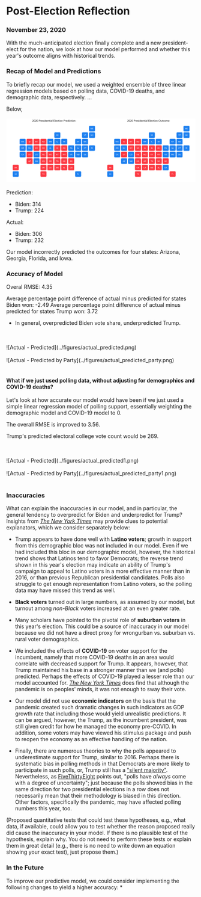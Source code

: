 # Post-Election Reflection
### November 23, 2020

With the much-anticipated election finally complete and a new president-elect for the nation, we look at how our model performed and whether this year's outcome aligns with historical trends.

### Recap of Model and Predictions

To briefly recap our model, we used a weighted ensemble of three linear regression models based on polling data, COVID-19 deaths, and demographic data, respectively. ...

Below,
<br/>
<br/>
![Prediction vs. Outcome Maps](../figures/prediction_outcome_maps.png)
<br/>
<br/>
Prediction: 
* Biden: 314
* Trump: 224

Actual:
* Biden: 306
* Trump: 232

Our model incorrectly predicted the outcomes for four states: Arizona, Georgia, Florida, and Iowa.


### Accuracy of Model

Overal RMSE: 4.35

Average percentage point difference of actual minus predicted for states Biden won: -2.49
Average percentage point difference of actual minus predicted for states Trump won: 3.72
* In general, overpredicted Biden vote share, underpredicted Trump.

<br/>
<br/>
![Actual - Predicted](../figures/actual_predicted.png)
<br/>
<br/>
![Actual - Predicted by Party](../figures/actual_predicted_party.png)
<br/>
<br/>

#### What if we just used polling data, without adjusting for demographics and COVID-19 deaths?
Let's look at how accurate our model would have been if we just used a simple linear regression model of polling support, essentially weighting the demographic model and COVID-19 model to 0.

The overall RMSE is improved to 3.56. 

Trump's predicted electoral college vote count would be 269.

<br/>
<br/>
![Actual - Predicted](../figures/actual_predicted1.png)
<br/>
<br/>
![Actual - Predicted by Party](../figures/actual_predicted_party1.png)
<br/>
<br/>

### Inaccuracies
What can explain the inaccuracies in our model, and in particular, the general tendency to overpredict for Biden and underpredict for Trump? Insights from [*The New York Times*](https://www.nytimes.com/2020/11/10/podcasts/the-daily/election-polls-biden-trump.html?) may provide clues to potential explanators, which we consider separately below:

* Trump appears to have done well with **Latino voters**; growth in support from this demographic bloc was not included in our model. Even if we had included this bloc in our demographic model, however, the historical trend shows that Latinos tend to favor Democrats; the reverse trend shown in this year's election may indicate an ability of Trump's campaign to appeal to Latino voters in a more effective manner than in 2016, or than previous Republican presidential candidates. Polls also struggle to get enough representation from Latino voters, so the polling data may have missed this trend as well.

* **Black voters** turned out in large numbers, as assumed by our model, but turnout among *non-Black* voters increased at an even greater rate.

* Many scholars have pointed to the pivotal role of **suburban voters** in this year's election. This could be a source of inaccuracy in our model because we did not have a direct proxy for wrongurban vs. suburban vs. rural voter demographics. 

* We included the effects of **COVID-19** on voter support for the incumbent, namely that more COVID-19 deaths in an area would correlate with decreased support for Trump. It appears, however, that Trump maintained his base in a stronger manner than we (and polls) predicted. Perhaps the effects of COVID-19 played a lesser role than our model accounted for. [*The New York Times*](https://www.nytimes.com/2020/11/04/us/politics/poll-results.html?searchResultPosition=3) does find that although the pandemic is on peoples' minds, it was not enough to sway their vote.

* Our model did not use **economic indicators** on the basis that the pandemic created such dramatic changes in such indicators as GDP growth rate that including those would yield unrealistic predictions. It can be argued, however, the Trump, as the incumbent president, was still given credit for how he managed the economy pre-COVID. In addition, some voters may have viewed his stimulus package and push to reopen the economy as an effective handling of the nation.

* Finally, there are numerous theories to why the polls appeared to underestimate support for Trump, similar to 2016. Perhaps there is systematic bias in polling methods in that Democrats are more likely to participate in such polls, or, Trump still has a ["silent majority"](https://www.nytimes.com/2020/11/04/us/politics/poll-results.html?searchResultPosition=3). Nevertheless, as [FiveThirtyEight](https://fivethirtyeight.com/features/the-polls-werent-great-but-thats-pretty-normal/) points out, "polls have *always* come with a degree of uncertainty"; just because the polls showed bias in the same direction for two presidential elections in a row does not necessarily mean that their methodology is biased in this direction. Other factors, specifically the pandemic, may have affected polling numbers this year, too.


(Proposed quantitative tests that could test these hypotheses, e.g., what data, if available, could allow you to test whether the reason proposed really did cause the inaccuracy in your model.  If there is no plausible test of the hypothesis, explain why.  You do not need to perform these tests or explain them in great detail (e.g., there is no need to write down an equation showing your exact test), just propose them.)


### In the Future

To improve our predictive model, we could consider implementing the following changes to yield a higher accuracy:
* 

